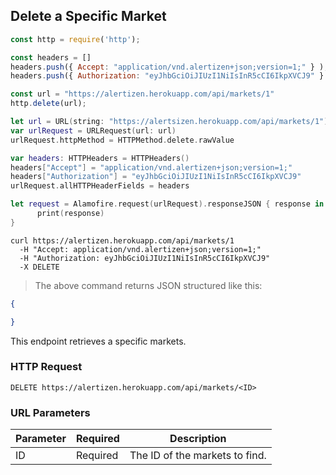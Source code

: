 ## Delete a Specific Market

```javascript
const http = require('http');

const headers = [] 
headers.push({ Accept: "application/vnd.alertizen+json;version=1;" } ); 
headers.push({ Authorization: "eyJhbGciOiJIUzI1NiIsInR5cCI6IkpXVCJ9" } ); 

const url = "https://alertizen.herokuapp.com/api/markets/1"
http.delete(url);
```


```swift
let url = URL(string: "https://alertsizen.herokuapp.com/api/markets/1")
var urlRequest = URLRequest(url: url)
urlRequest.httpMethod = HTTPMethod.delete.rawValue

var headers: HTTPHeaders = HTTPHeaders()
headers["Accept"] = "application/vnd.alertizen+json;version=1;"
headers["Authorization"] = "eyJhbGciOiJIUzI1NiIsInR5cCI6IkpXVCJ9"
urlRequest.allHTTPHeaderFields = headers

let request = Alamofire.request(urlRequest).responseJSON { response in
      print(response)
}
```


```shell
curl https://alertizen.herokuapp.com/api/markets/1
  -H "Accept: application/vnd.alertizen+json;version=1;"
  -H "Authorization: eyJhbGciOiJIUzI1NiIsInR5cCI6IkpXVCJ9"
  -X DELETE
```


> The above command returns JSON structured like this:

```json
{

}
```

This endpoint retrieves a specific markets.

### HTTP Request

`DELETE https://alertizen.herokuapp.com/api/markets/<ID>`

### URL Parameters

Parameter | Required | Description
--------- | ------- | -----------
ID | Required | The ID of the markets to find.


